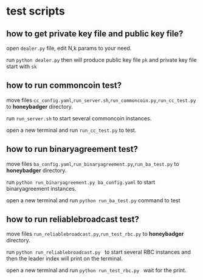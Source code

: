 # test scripts

## how to get private key file and public key file?
open `dealer.py` file, edit N,k params to your need.

run ```python dealer.py``` then will produce public key file `pk` and private key file start with `sk`

## how to run commoncoin test?
move files `cc_config.yaml`,`run_server.sh`,`run_commoncoin.py`,`run_cc_test.py` to __honeybadger__ directory.

run `run_server.sh` to start several commoncoin instances.

open a new terminal and run `run_cc_test.py` to test.

## how to run binaryagreement test?
move files `ba_config.yaml`,`run_binaryagreement.py`,`run_ba_test.py` to __honeybadger__ directory.

run ```python run_binaryagreement.py ba_config.yaml``` to start binaryagreement instances.

open a new terminal and run ```python run_ba_test.py``` command to test

## how to run reliablebroadcast test?
move files `run_reliablebroadcast.py`,`run_test_rbc.py` to __honeybadger__ directory.

run ```python run_reliablebroadcast.py ``` to start several RBC instances and then the leader index will print on the terminal.

open a new terminal and run ```python run_test_rbc.py ``` wait for the print.


